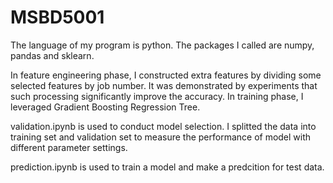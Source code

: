 # MSBD5001

The language of my program is python. The packages I called are numpy, pandas and sklearn.

In feature engineering phase, I constructed extra features by dividing some selected features by job number. It was demonstrated by experiments that such processing significantly improve the accuracy. In training phase, I leveraged Gradient Boosting Regression Tree.

validation.ipynb is used to conduct model selection. I splitted the data into training set and validation set to measure the performance of model with different parameter settings.

prediction.ipynb is used to train a model and make a predcition for test data.


